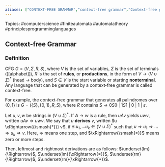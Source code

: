 ```yaml
---
aliases: ["CONTEXT-FREE GRAMMAR","context-free grammar","Context-free grammar","Context-free grammars","context-free grammars","CFG","context-free"] 
---
```

Topics: #computerscience #finiteautomata #automatatheory #principlesprogramminglanguages

## Context-free Grammar

### Definition
CFG $G=(V, \Sigma, R, S)$, where $V$ is the set of variables, $\Sigma$ is the set of terminals ([[alphabet]]), $R$ is the set of **rules**, or **productions**, in the form of $V \rightarrow (V \cup \Sigma)^{*}$ (head $\rightarrow$ body), and $S \in V$ is the start variable or starting **nonterminal**. Any language that can be generated by a context-free grammar is called context-free. 

For example, the context-free grammar that generates all palindromes over $\{0, 1\}$ is $G=(\{S\}, \{0, 1\}, R, S)$, where $R$ contains $S \rightarrow 0S0\ |\ 1S1\ |\ 0\ |\ 1\ |\ \varepsilon$. 

Let $u, v, w$ be strings in $(V \cup \Sigma)^*$. If $A \rightarrow w$ is a rule, then $uAv$ yields $uwv$, written $uAv \Rightarrow uwv$. We say that $u$ **derives** $v$, written $u \xRightarrow{{\smash{*}}} v$, if $\exists\ u_1, \dots u_k \in (V \cup \Sigma)^*$ such that $u \Rightarrow u_1 \Rightarrow \dots \Rightarrow u_k \Rightarrow v$. Here, $\Rightarrow$ means one step, and $\xRightarrow{\smash{*}}$ means zero or more steps. 

Then, leftmost and rightmost derivations are as follows: $\underset{lm}{\Rightarrow}$, $\underset{lm}{\xRightarrow{*}}$, $\underset{rm}{\Rightarrow}$, $\underset{rm}{\xRightarrow{*}}$. 